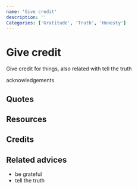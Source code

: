 ```yaml
---
name: 'Give credit'
description: ''
Categories: ['Gratitude', 'Truth', 'Honesty']
---
```

# Give credit

Give credit for things, also related with tell the truth

acknowledgements

## Quotes

## Resources

## Credits

## Related advices

- be grateful
- tell the truth    

